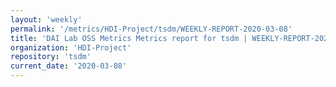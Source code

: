 ```yaml
---
layout: 'weekly'
permalink: '/metrics/HDI-Project/tsdm/WEEKLY-REPORT-2020-03-08'
title: 'DAI Lab OSS Metrics Metrics report for tsdm | WEEKLY-REPORT-2020-03-08'
organization: 'HDI-Project'
repository: 'tsdm'
current_date: '2020-03-08'
---
```

